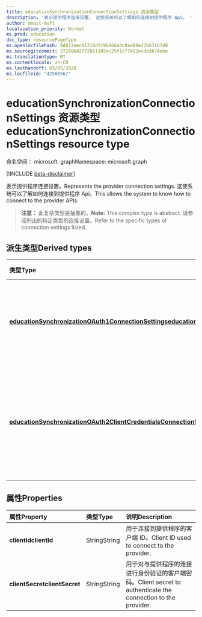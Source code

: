 ```yaml
---
title: educationSynchronizationConnectionSettings 资源类型
description: '表示提供程序连接设置。 这使系统可以了解如何连接到提供程序 Api。 '
author: mmast-msft
localization_priority: Normal
ms.prod: education
doc_type: resourcePageType
ms.openlocfilehash: 9d972aec91218dfc9606da4c8aa88e27b63167d9
ms.sourcegitcommit: 272996d2772b51105ec25f1cf7482ecda3b74ebe
ms.translationtype: MT
ms.contentlocale: zh-CN
ms.lasthandoff: 03/05/2020
ms.locfileid: "42500567"
---
```

# <a name="educationsynchronizationconnectionsettings-resource-type"></a><span data-ttu-id="e5fb7-104">educationSynchronizationConnectionSettings 资源类型</span><span class="sxs-lookup"><span data-stu-id="e5fb7-104">educationSynchronizationConnectionSettings resource type</span></span>

<span data-ttu-id="e5fb7-105">命名空间： microsoft. graph</span><span class="sxs-lookup"><span data-stu-id="e5fb7-105">Namespace: microsoft.graph</span></span>

[!INCLUDE [beta-disclaimer](../../includes/beta-disclaimer.md)]

<span data-ttu-id="e5fb7-106">表示提供程序连接设置。</span><span class="sxs-lookup"><span data-stu-id="e5fb7-106">Represents the provider connection settings.</span></span> <span data-ttu-id="e5fb7-107">这使系统可以了解如何连接到提供程序 Api。</span><span class="sxs-lookup"><span data-stu-id="e5fb7-107">This allows the system to know how to connect to the provider APIs.</span></span> 

> <span data-ttu-id="e5fb7-108">**注意：** 此复杂类型是抽象的。</span><span class="sxs-lookup"><span data-stu-id="e5fb7-108">**Note:** This complex type is abstract.</span></span> <span data-ttu-id="e5fb7-109">请参阅列出的特定类型的连接设置。</span><span class="sxs-lookup"><span data-stu-id="e5fb7-109">Refer to the specific types of connection settings listed.</span></span>

## <a name="derived-types"></a><span data-ttu-id="e5fb7-110">派生类型</span><span class="sxs-lookup"><span data-stu-id="e5fb7-110">Derived types</span></span>
| <span data-ttu-id="e5fb7-111">类型</span><span class="sxs-lookup"><span data-stu-id="e5fb7-111">Type</span></span> | <span data-ttu-id="e5fb7-112">说明</span><span class="sxs-lookup"><span data-stu-id="e5fb7-112">Description</span></span> | 
|:-|:-|
| [<span data-ttu-id="e5fb7-113">**educationSynchronizationOAuth1ConnectionSettings**</span><span class="sxs-lookup"><span data-stu-id="e5fb7-113">**educationSynchronizationOAuth1ConnectionSettings**</span></span>](educationsynchronizationoauth1connectionsettings.md) | <span data-ttu-id="e5fb7-114">使用此类型可提供 OAuth1 连接设置。</span><span class="sxs-lookup"><span data-stu-id="e5fb7-114">Use this type to provide OAuth1 connection settings.</span></span> |
| [<span data-ttu-id="e5fb7-115">**educationSynchronizationOAuth2ClientCredentialsConnectionSettings**</span><span class="sxs-lookup"><span data-stu-id="e5fb7-115">**educationSynchronizationOAuth2ClientCredentialsConnectionSettings**</span></span>](educationsynchronizationoauth2clientcredentialsconnectionsettings.md) | <span data-ttu-id="e5fb7-116">使用此类型可提供 OAuth2 客户端凭据授予连接设置。</span><span class="sxs-lookup"><span data-stu-id="e5fb7-116">Use this type to provide OAuth2 Client Credentials Grant connection settings.</span></span> |

## <a name="properties"></a><span data-ttu-id="e5fb7-117">属性</span><span class="sxs-lookup"><span data-stu-id="e5fb7-117">Properties</span></span>

| <span data-ttu-id="e5fb7-118">属性</span><span class="sxs-lookup"><span data-stu-id="e5fb7-118">Property</span></span> | <span data-ttu-id="e5fb7-119">类型</span><span class="sxs-lookup"><span data-stu-id="e5fb7-119">Type</span></span> | <span data-ttu-id="e5fb7-120">说明</span><span class="sxs-lookup"><span data-stu-id="e5fb7-120">Description</span></span> |
|:-|:-|:-|
| <span data-ttu-id="e5fb7-121">**clientId**</span><span class="sxs-lookup"><span data-stu-id="e5fb7-121">**clientId**</span></span> | <span data-ttu-id="e5fb7-122">String</span><span class="sxs-lookup"><span data-stu-id="e5fb7-122">String</span></span> |  <span data-ttu-id="e5fb7-123">用于连接到提供程序的客户端 ID。</span><span class="sxs-lookup"><span data-stu-id="e5fb7-123">Client ID used to connect to the provider.</span></span> |
| <span data-ttu-id="e5fb7-124">**clientSecret**</span><span class="sxs-lookup"><span data-stu-id="e5fb7-124">**clientSecret**</span></span> | <span data-ttu-id="e5fb7-125">String</span><span class="sxs-lookup"><span data-stu-id="e5fb7-125">String</span></span> |  <span data-ttu-id="e5fb7-126">用于对与提供程序的连接进行身份验证的客户端密码。</span><span class="sxs-lookup"><span data-stu-id="e5fb7-126">Client secret to authenticate the connection to the provider.</span></span> |
